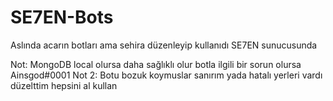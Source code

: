 # SE7EN-Bots
Aslında acarın botları ama sehira düzenleyip kullanıdı SE7EN sunucusunda

Not: MongoDB local olursa daha sağlıklı olur botla ilgili bir sorun olursa Ainsgod#0001
Not 2: Botu bozuk koymuslar sanırım yada hatalı yerleri vardı düzelttim hepsini al kullan
